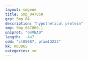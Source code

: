 ```yaml
---
layout: smgene
title: Smp_047060
grp: Smp_04
description: "hypothetical protein"
smp: Smp_047060.1
uniprot: "G4VNA0"
length:   447
cdd: "cl05087, pfam13232"
kk: K03965
categories: sm
---
```

